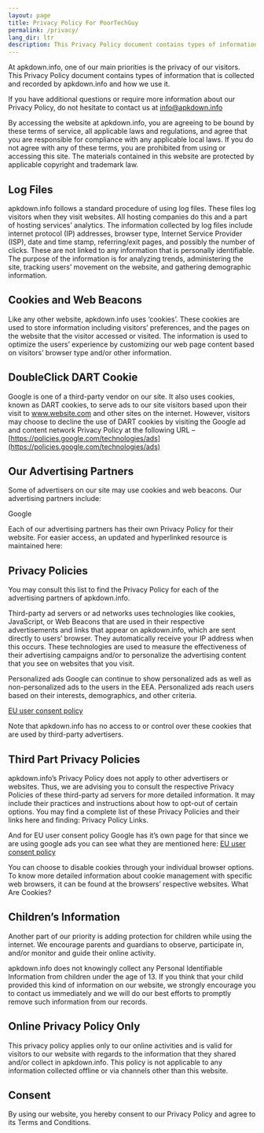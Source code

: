 ```yaml
---
layout: page
title: Privacy Policy For PoorTechGuy
permalink: /privacy/
lang_dir: ltr
description: This Privacy Policy document contains types of information that is collected and recorded by apkdown.info and how we use it.
---
```


At apkdown.info, one of our main priorities is the privacy of our visitors. This Privacy Policy document contains types of information that is collected and recorded by apkdown.info and how we use it.

If you have additional questions or require more information about our Privacy Policy, do not hesitate to contact us at info@apkdown.info

By accessing the website at apkdown.info, you are agreeing to be bound by these terms of service, all applicable laws and regulations, and agree that you are responsible for compliance with any applicable local laws. If you do not agree with any of these terms, you are prohibited from using or accessing this site. The materials contained in this website are protected by applicable copyright and trademark law.

## Log Files

apkdown.info follows a standard procedure of using log files. These files log visitors when they visit websites. All hosting companies do this and a part of hosting services’ analytics. The information collected by log files include internet protocol (IP) addresses, browser type, Internet Service Provider (ISP), date and time stamp, referring/exit pages, and possibly the number of clicks. These are not linked to any information that is personally identifiable. The purpose of the information is for analyzing trends, administering the site, tracking users’ movement on the website, and gathering demographic information.

## Cookies and Web Beacons

Like any other website, apkdown.info uses ‘cookies’. These cookies are used to store information including visitors’ preferences, and the pages on the website that the visitor accessed or visited. The information is used to optimize the users’ experience by customizing our web page content based on visitors’ browser type and/or other information.

## DoubleClick DART Cookie

Google is one of a third-party vendor on our site. It also uses cookies, known as DART cookies, to serve ads to our site visitors based upon their visit to www.website.com and other sites on the internet. However, visitors may choose to decline the use of DART cookies by visiting the Google ad and content network Privacy Policy at the following URL – [https://policies.google.com/technologies/ads](https://policies.google.com/technologies/ads)

## Our Advertising Partners

Some of advertisers on our site may use cookies and web beacons. Our advertising partners include:

Google

Each of our advertising partners has their own Privacy Policy for their website. For easier access, an updated and hyperlinked resource is maintained here:

## Privacy Policies

You may consult this list to find the Privacy Policy for each of the advertising partners of apkdown.info.

Third-party ad servers or ad networks uses technologies like cookies, JavaScript, or Web Beacons that are used in their respective advertisements and links that appear on apkdown.info, which are sent directly to users’ browser. They automatically receive your IP address when this occurs. These technologies are used to measure the effectiveness of their advertising campaigns and/or to personalize the advertising content that you see on websites that you visit.

Personalized ads Google can continue to show personalized ads as well as non-personalized ads to the users in the EEA. Personalized ads reach users based on their interests, demographics, and other criteria.

[EU user consent policy](https://www.google.com/about/company/user-consent-policy.html)

Note that apkdown.info has no access to or control over these cookies that are used by third-party advertisers.

## Third Part Privacy Policies

apkdown.info’s Privacy Policy does not apply to other advertisers or websites. Thus, we are advising you to consult the respective Privacy Policies of these third-party ad servers for more detailed information. It may include their practices and instructions about how to opt-out of certain options. You may find a complete list of these Privacy Policies and their links here and finding: Privacy Policy Links.

And for EU user consent policy Google has it’s own page for that since we are using google ads you can see what they are mentioned here: [EU user consent policy](https://www.google.com/about/company/user-consent-policy.html)

You can choose to disable cookies through your individual browser options. To know more detailed information about cookie management with specific web browsers, it can be found at the browsers’ respective websites. What Are Cookies?

## Children’s Information

Another part of our priority is adding protection for children while using the internet. We encourage parents and guardians to observe, participate in, and/or monitor and guide their online activity.


 
apkdown.info does not knowingly collect any Personal Identifiable Information from children under the age of 13. If you think that your child provided this kind of information on our website, we strongly encourage you to contact us immediately and we will do our best efforts to promptly remove such information from our records.

## Online Privacy Policy Only

This privacy policy applies only to our online activities and is valid for visitors to our website with regards to the information that they shared and/or collect in apkdown.info. This policy is not applicable to any information collected offline or via channels other than this website.

## Consent

By using our website, you hereby consent to our Privacy Policy and agree to its Terms and Conditions.